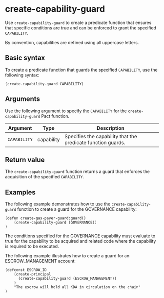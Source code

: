 # create-capability-guard

Use `create-capability-guard` to create a predicate function that ensures that specific conditions are true and can be enforced to grant the specified `CAPABILITY`.

By convention, capabilities are defined using all uppercase letters.

## Basic syntax

To create a predicate function that guards the specified `CAPABILITY`, use the following syntax:

```pact
(create-capability-guard CAPABILITY)
```

## Arguments

Use the following argument to specify the `CAPABILITY` for the `create-capability-guard` Pact function.

| Argument | Type | Description |
| --- | --- | --- |
| `CAPABILITY` | capability | Specifies the capability that the predicate function guards. |

## Return value

The `create-capability-guard` function returns a guard that enforces the acquisition of the specified `CAPABILITY`.

## Examples

The following example demonstrates how to use the `create-capability-guard` function to create a guard for the GOVERNANCE capability:

```pact
(defun create-gas-payer-guard:guard()
    (create-capability-guard (GOVERNANCE))
)
```

The conditions specified for the GOVERNANCE capability must evaluate to true for the capability to be acquired and related code where the capability is required to be executed.

The following example illustrates how to create a guard for an ESCROW_MANAGEMENT account:

```pact
(defconst ESCROW_ID
    (create-principal
      (create-capability-guard (ESCROW_MANAGEMENT))
    )
    "The escrow will hold all KDA in circulation on the chain"
)
```
